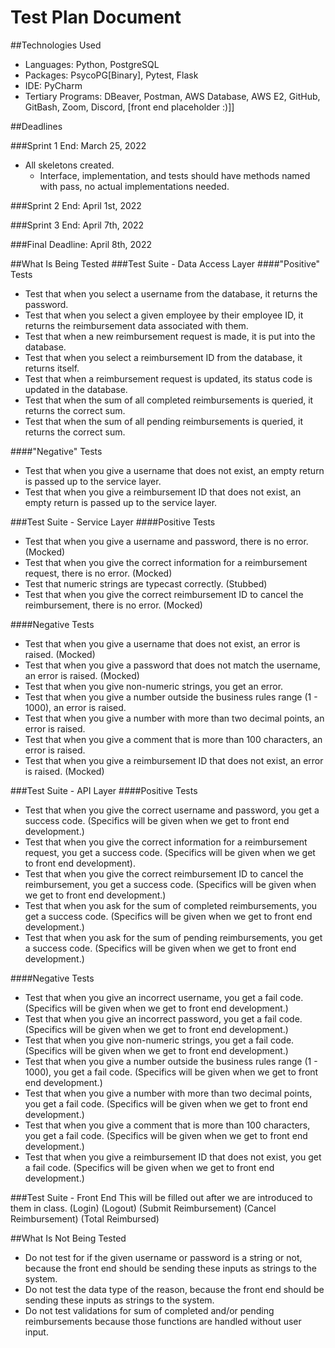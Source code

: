 # Test Plan Document

##Technologies Used
- Languages: Python, PostgreSQL
- Packages: PsycoPG[Binary], Pytest, Flask
- IDE: PyCharm
- Tertiary Programs: DBeaver, Postman, AWS Database, AWS E2, GitHub, GitBash, Zoom, Discord, [front end placeholder :)]]

##Deadlines

###Sprint 1 End: March 25, 2022
- All skeletons created.
  - Interface, implementation, and tests should have methods named with pass, no actual implementations needed.

###Sprint 2 End: April 1st, 2022

###Sprint 3 End: April 7th, 2022

###Final Deadline: April 8th, 2022

##What Is Being Tested
###Test Suite - Data Access Layer
####"Positive" Tests
- Test that when you select a username from the database, it returns the password.
- Test that when you select a given employee by their employee ID, it returns the reimbursement data associated with them.
- Test that when a new reimbursement request is made, it is put into the database.
- Test that when you select a reimbursement ID from the database, it returns itself.
- Test that when a reimbursement request is updated, its status code is updated in the database.
- Test that when the sum of all completed reimbursements is queried, it returns the correct sum.
- Test that when the sum of all pending reimbursements is queried, it returns the correct sum.

####"Negative" Tests
- Test that when you give a username that does not exist, an empty return is passed up to the service layer.
- Test that when you give a reimbursement ID that does not exist, an empty return is passed up to the service layer.

###Test Suite - Service Layer
####Positive Tests
- Test that when you give a username and password, there is no error. (Mocked)
- Test that when you give the correct information for a reimbursement request, there is no error. (Mocked)
- Test that numeric strings are typecast correctly. (Stubbed)
- Test that when you give the correct reimbursement ID to cancel the reimbursement, there is no error. (Mocked)

####Negative Tests
- Test that when you give a username that does not exist, an error is raised. (Mocked)
- Test that when you give a password that does not match the username, an error is raised. (Mocked)
- Test that when you give non-numeric strings, you get an error. 
- Test that when you give a number outside the business rules range (1 - 1000), an error is raised.
- Test that when you give a number with more than two decimal points, an error is raised.
- Test that when you give a comment that is more than 100 characters, an error is raised.
- Test that when you give a reimbursement ID that does not exist, an error is raised. (Mocked)

###Test Suite - API Layer
####Positive Tests
- Test that when you give the correct username and password, you get a success code. (Specifics will be given when we get to front end development.)
- Test that when you give the correct information for a reimbursement request, you get a success code. (Specifics will be given when we get to front end development).
- Test that when you give the correct reimbursement ID to cancel the reimbursement, you get a success code. (Specifics will be given when we get to front end development.)
- Test that when you ask for the sum of completed reimbursements, you get a success code. (Specifics will be given when we get to front end development.)
- Test that when you ask for the sum of pending reimbursements, you get a success code. (Specifics will be given when we get to front end development.)

####Negative Tests
- Test that when you give an incorrect username, you get a fail code. (Specifics will be given when we get to front end development.)
- Test that when you give an incorrect password, you get a fail code. (Specifics will be given when we get to front end development.)
- Test that when you give non-numeric strings, you get a fail code. (Specifics will be given when we get to front end development.)
- Test that when you give a number outside the business rules range (1 - 1000), you get a fail code. (Specifics will be given when we get to front end development.)
- Test that when you give a number with more than two decimal points, you get a fail code. (Specifics will be given when we get to front end development.)
- Test that when you give a comment that is more than 100 characters, you get a fail code. (Specifics will be given when we get to front end development.)
- Test that when you give a reimbursement ID that does not exist, you get a fail code. (Specifics will be given when we get to front end development.) 

###Test Suite - Front End
This will be filled out after we are introduced to them in class.
(Login)
(Logout)
(Submit Reimbursement)
(Cancel Reimbursement)
(Total Reimbursed)

##What Is Not Being Tested
- Do not test for if the given username or password is a string or not, because the front end should be sending these inputs as strings to the system.
- Do not test the data type of the reason, because the front end should be sending these inputs as strings to the system.
- Do not test validations for sum of completed and/or pending reimbursements because those functions are handled without user input.